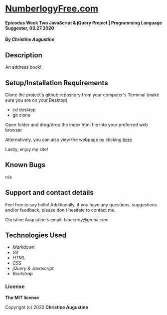 # [NumberlogyFree.com](https://christinereina.github.io/epicodus-numberology/)

#### Epicodus Week Two JavaScript & jQuery Project | Programming Language Suggester, 03.27.2020

#### By _**Christine Augustine**_

<!-- ## Preview

![Landing Page Preview](./img/livepreview.png)

**[View Live Preview](https://christinereina.github.io/epicodus-numberology/)** -->

## Description

An address book!

## Setup/Installation Requirements

Clone the project's github repository from your computer's Terminal (make sure you are on your Desktop)

* cd desktop
* git clone 

Open folder and drag/drop the index.html file into your preferred web browser

Alternatively, you can also view the webpage by clicking [here]()

Lastly, enjoy my site!

## Known Bugs

n/a

## Support and contact details

Feel free to say hello! Additionally, if you have any questions, suggestions and/or feedback, please don't hesitate to contact me.

Christine Augustine's email:
_blacchoy@gmail.com_

## Technologies Used

* _Markdown_
* _Git_
* _HTML_
* _CSS_
* _jQuery & Javascript_
* _Bootstrap_  

### License

**The MIT license**

Copyright (c) 2020 **Christine Augustine**